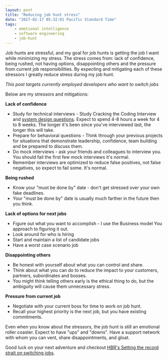 ```yaml
---
layout: post
title: "Reducing job hunt stress"
date: "2017-02-17 05:32:01 Pacific Standard Time"
tags:
    - emotional intelligence
    - software engineering
    - job-hunt
---
```


Job hunts are stressful, and my goal for job hunts is getting the job I want while minimizing my stress.  The stress comes from: lack of confidence, being rushed, not having options, disappointing others and the pressure from current job responsibilities. By expecting and mitigating each of these stressors I greatly reduce stress during my job hunt.

*This post targets currently employed developers who want to switch jobs*

Below are my stressors and mitigations:

**Lack of confidence**

- Study for technical interviews - Study Cracking the Coding Interview and [system design questions](https://github.com/donnemartin/system-design-primer). Expect to spend 4-8 hours a week for 4 to 8 weeks.  The longer it's been since you've interviewed last, the longer this will take.
- Prepare for behavioral questions - Think through your previous projects for situations that demonstrate leadership, confidence, team building and be prepared to discuss them.
- Do mock interviews - ask your friends and colleagues to interview you.  You should fail the first few mock interviews it's normal.
- Remember interviews are optimized to reduce false positives, not false negatives, so expect to fail some. It's normal.

**Being rushed**

- Know your "must be done by" date -  don't get stressed over your own fake deadlines.
- Your "must be done by" date is usually much farther in the future then you think.

**Lack of options for next jobs**

- Figure out what you want to accomplish - I use the Business model You approach to figuring it out.
- Look around for who is hiring
- Start and maintain a list of candidate jobs
- Have a worst case scenario job

**Disappointing others**

- Be honest with yourself about what you can control and share.
- Think about what you can do to reduce the impact to your customers, partners, subordinates and bosses.
- You might think telling others early is the ethical thing to do, but the ambiguity will cause them unnecessary stress.

**Pressure from current job**

- Negotiate with your current boss for time to work on job hunt.
- Recall your highest priority is the next job, but you have existing commitments.

Even when you know about the stressors, the job hunt is still an emotional roller coaster. Expect to have "ups" and "downs". Have a support network with whom you can vent, share disappointments, and gloat.

Good luck on your next adventure and checkout [HBR's Setting the record strait on switching jobs](https://hbr.org/2015/07/setting-the-record-straight-on-switching-jobs).


